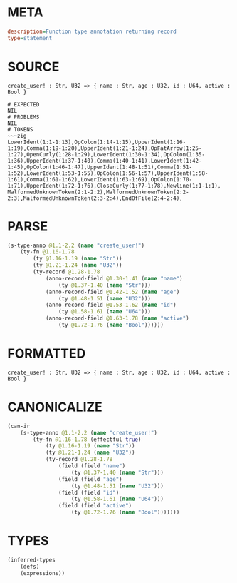 # META
~~~ini
description=Function type annotation returning record
type=statement
~~~
# SOURCE
~~~roc
create_user! : Str, U32 => { name : Str, age : U32, id : U64, active : Bool }
~~~
~~~
# EXPECTED
NIL
# PROBLEMS
NIL
# TOKENS
~~~zig
LowerIdent(1:1-1:13),OpColon(1:14-1:15),UpperIdent(1:16-1:19),Comma(1:19-1:20),UpperIdent(1:21-1:24),OpFatArrow(1:25-1:27),OpenCurly(1:28-1:29),LowerIdent(1:30-1:34),OpColon(1:35-1:36),UpperIdent(1:37-1:40),Comma(1:40-1:41),LowerIdent(1:42-1:45),OpColon(1:46-1:47),UpperIdent(1:48-1:51),Comma(1:51-1:52),LowerIdent(1:53-1:55),OpColon(1:56-1:57),UpperIdent(1:58-1:61),Comma(1:61-1:62),LowerIdent(1:63-1:69),OpColon(1:70-1:71),UpperIdent(1:72-1:76),CloseCurly(1:77-1:78),Newline(1:1-1:1),
MalformedUnknownToken(2:1-2:2),MalformedUnknownToken(2:2-2:3),MalformedUnknownToken(2:3-2:4),EndOfFile(2:4-2:4),
~~~
# PARSE
~~~clojure
(s-type-anno @1.1-2.2 (name "create_user!")
	(ty-fn @1.16-1.78
		(ty @1.16-1.19 (name "Str"))
		(ty @1.21-1.24 (name "U32"))
		(ty-record @1.28-1.78
			(anno-record-field @1.30-1.41 (name "name")
				(ty @1.37-1.40 (name "Str")))
			(anno-record-field @1.42-1.52 (name "age")
				(ty @1.48-1.51 (name "U32")))
			(anno-record-field @1.53-1.62 (name "id")
				(ty @1.58-1.61 (name "U64")))
			(anno-record-field @1.63-1.78 (name "active")
				(ty @1.72-1.76 (name "Bool"))))))
~~~
# FORMATTED
~~~roc
create_user! : Str, U32 => { name : Str, age : U32, id : U64, active : Bool }
~~~
# CANONICALIZE
~~~clojure
(can-ir
	(s-type-anno @1.1-2.2 (name "create_user!")
		(ty-fn @1.16-1.78 (effectful true)
			(ty @1.16-1.19 (name "Str"))
			(ty @1.21-1.24 (name "U32"))
			(ty-record @1.28-1.78
				(field (field "name")
					(ty @1.37-1.40 (name "Str")))
				(field (field "age")
					(ty @1.48-1.51 (name "U32")))
				(field (field "id")
					(ty @1.58-1.61 (name "U64")))
				(field (field "active")
					(ty @1.72-1.76 (name "Bool")))))))
~~~
# TYPES
~~~clojure
(inferred-types
	(defs)
	(expressions))
~~~
